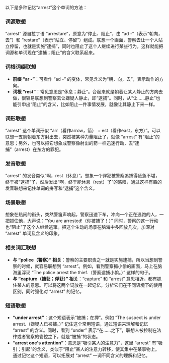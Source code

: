 以下是多种记忆“arrest”这个单词的方法：

### 词源联想
“arrest” 源自拉丁语 “arrestare”，原意为“停止、阻止”，由 “ad -”（表示“朝向，去”）和 “restare”（表示“站立、停留”）组成。联想一个画面，警察去让一个人站立停留，也就是实施“逮捕”，同时也阻止了这个人继续进行某些行为，这样就能把词源和单词现在“逮捕；阻止”的含义联系起来。

### 词根词缀联想
- **前缀 “ar -”**：可看作 “ad -” 的变体，常见含义为“朝，向，去”，表示动作的方向。
- **词根 “rest”**：常见意思是“休息；静止”。合起来就是朝着让某人静止的方向去做，很容易联想到警察去让嫌疑人静止，即“逮捕”。同时，从“让……静止”也能引申出“阻止”的含义，比如阻止一件事情发展，就像让其静止下来一样。

### 词形联想
“arrest” 这个单词形似 “arr（看作arrow，箭） + est（看作east，东方）”。可以联想一支箭朝着东方射出去，突然被某种力量阻止了，就像 “arrest” 有“阻止”的意思；另外，也可以把它想象成警察像射出的箭一样迅速行动，去“逮捕”（arrest）在东方的罪犯。

### 发音联想
“arrest” 的发音类似“啊，rest（休息）”。想象一个罪犯被警察追捕得疲惫不堪，终于被“逮捕”了，然后发出“啊，终于能休息（rest）了”的感叹，通过这样有趣的发音联想来记住单词的拼写和“逮捕”这个含义。

### 场景联想
想象在热闹的街头，突然警笛声响起，警察迅速下车，冲向一个正在逃跑的人，一把抓住他，大声说：“You are arrested!（你被捕了！）” 同时，警察的这一行动也“阻止”了这个人继续逃窜。把这个生动的场景在脑海中多回放几次，加深对 “arrest” 单词及含义的印象。

### 相关词汇联想
- **与 “police（警察）” 相关**：警察的主要职责之一就是实施逮捕，所以当想到警察的时候，就容易联想到 “arrest”。例如，看到警察抓小偷的画面，马上在脑海里浮现 “The police arrest the thief.（警察逮捕小偷。）” 这样的句子。
- **与 “capture（捕获；俘获）” 相关**：“capture” 和 “arrest” 意思相近，都有抓住某人的意思。可以将这两个词放在一起记忆，分析它们在不同语境下的使用区别，同时强化对 “arrest” 的记忆。

### 短语联想
- **“under arrest”**：这个短语表示“被捕；在押”。例如 “The suspect is under arrest.（嫌疑人已被捕。）” 记住这个常用短语，通过短语来理解和记忆 “arrest” 的含义。同时，看到 “under” 表示“在……之下”，联想人被控制在法律或者警察的管控之下，就是“被捕”的状态。
 - **“arrest one's attention”**：意思是“吸引某人的注意力”，这里 “arrest” 有“吸引；引起”的含义，类似于“阻止”某人的注意力转移，使其集中在某事物上。通过记忆这个短语，可以拓展对 “arrest” 一词不同含义的理解和记忆。 